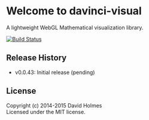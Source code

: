 # Welcome to davinci-visual

A lightweight WebGL Mathematical visualization library.

[![Build Status](https://travis-ci.org/geometryzen/davinci-visual.png)](https://travis-ci.org/geometryzen/davinci-visual)

## Release History
* v0.0.43: Initial release (pending)

## License
Copyright (c) 2014-2015 David Holmes  
Licensed under the MIT license.

